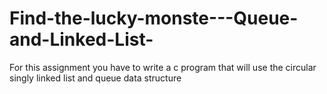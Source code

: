 # Find-the-lucky-monste---Queue-and-Linked-List-
For this assignment you have to write a c program that will use the circular singly linked list and queue data structure 
